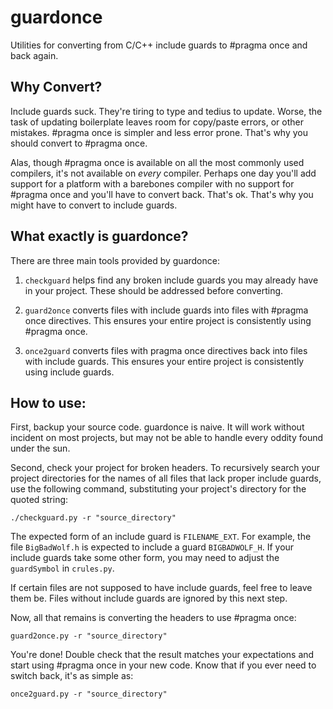guardonce
=========

Utilities for converting from C/C++ include guards to #pragma once and
back again.

## Why Convert?
Include guards suck. They're tiring to type and tedius to update. Worse, the
task of updating boilerplate leaves room for copy/paste errors, or other
mistakes. #pragma once is simpler and less error prone. That's why you should
convert to #pragma once.

Alas, though #pragma once is available on all the most commonly used
compilers, it's not available on _every_ compiler. Perhaps one day you'll add
support for a platform with a barebones compiler with no support for #pragma
once and you'll have to convert back. That's ok. That's why you might have to
convert to include guards.

## What exactly is guardonce?
There are three main tools provided by guardonce:

1. `checkguard` helps find any broken include guards you may already have in
your project. These should be addressed before converting.

2. `guard2once` converts files with include guards into files with #pragma
once directives. This ensures your entire project is consistently using #pragma
once.

3. `once2guard` converts files with pragma once directives back into files with
include guards. This ensures your entire project is consistently using include
guards.

## How to use:
First, backup your source code. guardonce is naive. It will work without
incident on most projects, but may not be able to handle every oddity found
under the sun.

Second, check your project for broken headers. To recursively search your
project directories for the names of all files that lack proper include guards,
use the following command, substituting your project's directory for the
quoted string:

`./checkguard.py -r "source_directory"`

The expected form of an include guard is `FILENAME_EXT`. For example, the
file `BigBadWolf.h` is expected to include a guard `BIGBADWOLF_H`. If your
include guards take some other form, you may need to adjust the `guardSymbol`
in `crules.py`.

If certain files are not supposed to have include guards, feel free to leave
them be. Files without include guards are ignored by this next step.

Now, all that remains is converting the headers to use #pragma once:

`guard2once.py -r "source_directory"`

You're done! Double check that the result matches your expectations and start
using #pragma once in your new code. Know that if you ever need to switch back,
it's as simple as:

`once2guard.py -r "source_directory"`

